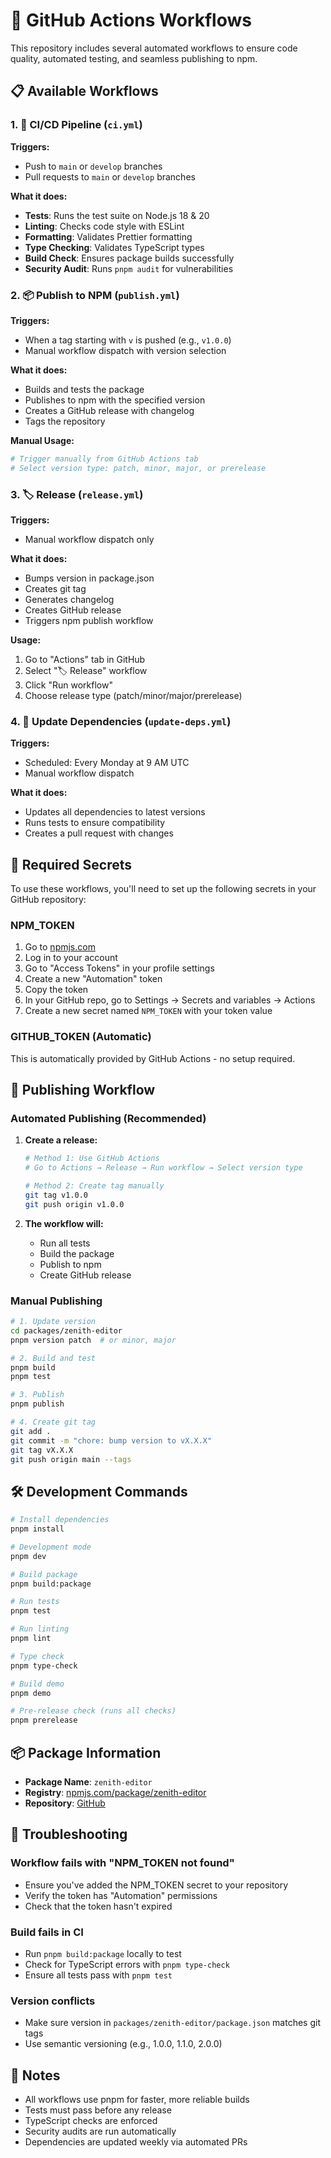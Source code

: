 # 🔄 GitHub Actions Workflows

This repository includes several automated workflows to ensure code quality, automated testing, and seamless publishing to npm.

## 📋 Available Workflows

### 1. 🧪 CI/CD Pipeline (`ci.yml`)

**Triggers:**
- Push to `main` or `develop` branches
- Pull requests to `main` or `develop` branches

**What it does:**
- **Tests**: Runs the test suite on Node.js 18 & 20
- **Linting**: Checks code style with ESLint
- **Formatting**: Validates Prettier formatting
- **Type Checking**: Validates TypeScript types
- **Build Check**: Ensures package builds successfully
- **Security Audit**: Runs `pnpm audit` for vulnerabilities

### 2. 📦 Publish to NPM (`publish.yml`)

**Triggers:**
- When a tag starting with `v` is pushed (e.g., `v1.0.0`)
- Manual workflow dispatch with version selection

**What it does:**
- Builds and tests the package
- Publishes to npm with the specified version
- Creates a GitHub release with changelog
- Tags the repository

**Manual Usage:**
```bash
# Trigger manually from GitHub Actions tab
# Select version type: patch, minor, major, or prerelease
```

### 3. 🏷️ Release (`release.yml`)

**Triggers:**
- Manual workflow dispatch only

**What it does:**
- Bumps version in package.json
- Creates git tag
- Generates changelog
- Creates GitHub release
- Triggers npm publish workflow

**Usage:**
1. Go to "Actions" tab in GitHub
2. Select "🏷️ Release" workflow
3. Click "Run workflow"
4. Choose release type (patch/minor/major/prerelease)

### 4. 🔄 Update Dependencies (`update-deps.yml`)

**Triggers:**
- Scheduled: Every Monday at 9 AM UTC
- Manual workflow dispatch

**What it does:**
- Updates all dependencies to latest versions
- Runs tests to ensure compatibility
- Creates a pull request with changes

## 🔑 Required Secrets

To use these workflows, you'll need to set up the following secrets in your GitHub repository:

### NPM_TOKEN
1. Go to [npmjs.com](https://www.npmjs.com)
2. Log in to your account
3. Go to "Access Tokens" in your profile settings
4. Create a new "Automation" token
5. Copy the token
6. In your GitHub repo, go to Settings → Secrets and variables → Actions
7. Create a new secret named `NPM_TOKEN` with your token value

### GITHUB_TOKEN (Automatic)
This is automatically provided by GitHub Actions - no setup required.

## 🚀 Publishing Workflow

### Automated Publishing (Recommended)

1. **Create a release:**
   ```bash
   # Method 1: Use GitHub Actions
   # Go to Actions → Release → Run workflow → Select version type
   
   # Method 2: Create tag manually
   git tag v1.0.0
   git push origin v1.0.0
   ```

2. **The workflow will:**
   - Run all tests
   - Build the package
   - Publish to npm
   - Create GitHub release

### Manual Publishing

```bash
# 1. Update version
cd packages/zenith-editor
pnpm version patch  # or minor, major

# 2. Build and test
pnpm build
pnpm test

# 3. Publish
pnpm publish

# 4. Create git tag
git add .
git commit -m "chore: bump version to vX.X.X"
git tag vX.X.X
git push origin main --tags
```

## 🛠️ Development Commands

```bash
# Install dependencies
pnpm install

# Development mode
pnpm dev

# Build package
pnpm build:package

# Run tests
pnpm test

# Run linting
pnpm lint

# Type check
pnpm type-check

# Build demo
pnpm demo

# Pre-release check (runs all checks)
pnpm prerelease
```

## 📦 Package Information

- **Package Name**: `zenith-editor`
- **Registry**: [npmjs.com/package/zenith-editor](https://www.npmjs.com/package/zenith-editor)
- **Repository**: [GitHub](https://github.com/amitjha329/zenith-editor-monorepo)

## 🐛 Troubleshooting

### Workflow fails with "NPM_TOKEN not found"
- Ensure you've added the NPM_TOKEN secret to your repository
- Verify the token has "Automation" permissions
- Check that the token hasn't expired

### Build fails in CI
- Run `pnpm build:package` locally to test
- Check for TypeScript errors with `pnpm type-check`
- Ensure all tests pass with `pnpm test`

### Version conflicts
- Make sure version in `packages/zenith-editor/package.json` matches git tags
- Use semantic versioning (e.g., 1.0.0, 1.1.0, 2.0.0)

## 📝 Notes

- All workflows use pnpm for faster, more reliable builds
- Tests must pass before any release
- TypeScript checks are enforced
- Security audits are run automatically
- Dependencies are updated weekly via automated PRs
